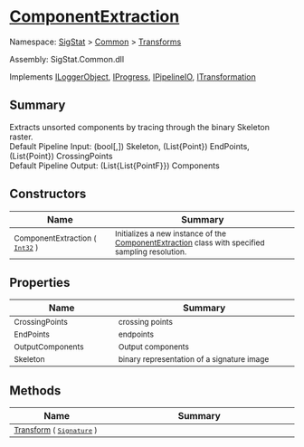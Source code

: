 # [ComponentExtraction](./ComponentExtraction.md)

Namespace: [SigStat]() > [Common](./../README.md) > [Transforms](./README.md)

Assembly: SigStat.Common.dll

Implements [ILoggerObject](./../ILoggerObject.md), [IProgress](./../Helpers/IProgress.md), [IPipelineIO](./../Pipeline/IPipelineIO.md), [ITransformation](./../ITransformation.md)

## Summary
Extracts unsorted components by tracing through the binary Skeleton raster.  <br>Default Pipeline Input: (bool[,]) Skeleton, (List{Point}) EndPoints, (List{Point}) CrossingPoints<br>Default Pipeline Output: (List{List{PointF}}) Components

## Constructors

| Name<a href="#"><img width=160></a> | Summary<a href="#"><img width=400></a> | 
| --- | --- | 
| <sub>ComponentExtraction ( [`Int32`](https://docs.microsoft.com/en-us/dotnet/api/System.Int32) )</sub>| <sub>Initializes a new instance of the [ComponentExtraction](https://github.com/hargitomi97/sigstat/blob/master/docs/md/SigStat/Common/Transforms/ComponentExtraction.md) class with specified sampling resolution.</sub>| <br>


## Properties

| Name<a href="#"><img width=160></a> | Summary<a href="#"><img width=400></a> | 
| --- | --- | 
| <sub>CrossingPoints</sub>| <sub>crossing points</sub>| <br>
| <sub>EndPoints</sub>| <sub>endpoints</sub>| <br>
| <sub>OutputComponents</sub>| <sub>Output components</sub>| <br>
| <sub>Skeleton</sub>| <sub>binary representation of a signature image</sub>| <br>


## Methods

| Name<a href="#"><img width=160></a> | Summary<a href="#"><img width=400></a> | 
| --- | --- | 
| <sub>[Transform](./Methods/ComponentExtraction-100663567.md) ( [`Signature`](./../Signature.md) )</sub>| <sub></sub>| <br>


